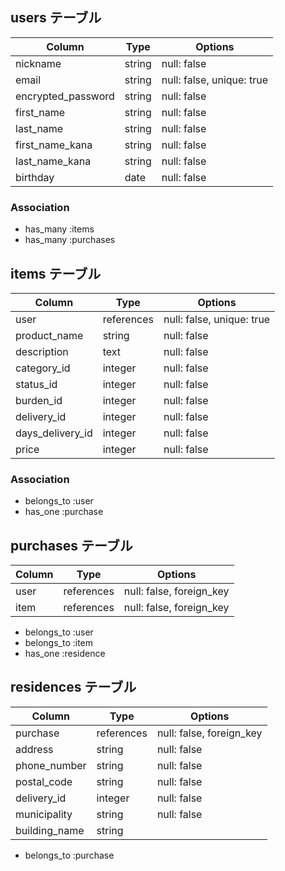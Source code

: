 ## users テーブル

| Column             | Type   | Options                   |
| ------------------ | ------ | ------------------------- |
| nickname           | string | null: false               |
| email              | string | null: false, unique: true |
| encrypted_password | string | null: false               |
| first_name         | string | null: false               |
| last_name          | string | null: false               |
| first_name_kana    | string | null: false               |
| last_name_kana     | string | null: false               |
| birthday           | date   | null: false               |


### Association
- has_many :items
- has_many :purchases


## items テーブル

| Column           | Type       | Options                        |
| ---------------- | ---------- | ------------------------------ |
| user             | references | null: false, unique: true      |
| product_name     | string     | null: false                    |
| description      | text       | null: false                    |
| category_id      | integer    | null: false                    |
| status_id        | integer    | null: false                    |
| burden_id        | integer    | null: false                    |
| delivery_id      | integer    | null: false                    |
| days_delivery_id | integer    | null: false                    |
| price            | integer    | null: false                    |

### Association
- belongs_to :user
- has_one :purchase



## purchases テーブル

| Column     | Type        | Options                        |
| ---------- | ----------- | ------------------------------ |
| user       | references  | null: false, foreign_key       |
| item       | references  | null: false, foreign_key       |

- belongs_to :user
- belongs_to :item
- has_one :residence

## residences テーブル

| Column        | Type       | Options                        |
| ------------- | ---------- | ------------------------------ |
| purchase      | references | null: false, foreign_key       |
| address       | string     | null: false                    |
| phone_number  | string     | null: false                    |
| postal_code   | string     | null: false                    |
| delivery_id   | integer    | null: false                    |
| municipality  | string     | null: false                    |
| building_name | string     |                                |

- belongs_to :purchase